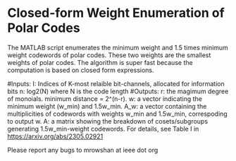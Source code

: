# Closed-form Weight Enumeration of Polar Codes
The MATLAB script enumerates the minimum weight and 1.5 times minimum weight codewords of polar codes. These two weights are the smallest weights of polar codes. The algorithm is super fast because the computation is based on closed form expressions.

#Inputs:
I: Indices of K-most relaible bit-channels, allocated for information bits
n: log2(N) where N is the code length
#Outputs:
r: the magimum degree of monoials. minimum distance = 2^(n-r). 
w: a vector indicating the minimum weight (w_min) and 1.5w_min.
A_w: a vector containing the multiplicities of codewords with weights w_min and 1.5w_min, correspoding to output w.
A: a matrix showing the breakdown of cosets/subgroups generating 1.5w_min-weight codewords. For details, see Table I in https://arxiv.org/abs/2305.02921

Please report any bugs to mrowshan at ieee dot org
